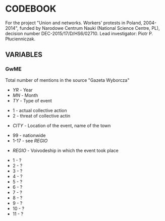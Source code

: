 # CODEBOOK

For the project "Union and networks. Workers' protests in Poland, 2004-2014", funded by Narodowe Centrum Nauki (National Science Centre, PL), decision number DEC-2015/17/D/HS6/02710. Lead investigator: Piotr P. Płucienniczak.

## VARIABLES

### GwME
Total number of mentions in the source "Gazeta Wyborcza"

- *YR* - Year
- *MN* - Month
- *TY* - Type of event
* 1 - actual collective action
* 2 - threat of collective actin
- *CITY* - Location of the event, name of the town
* 99 - nationwide
* 1-17 - see *REGIO*
- *REGIO* - Voivodeship in which the event took place
* 1 - ?
* 2 - ?
* 3 - ?
* 4 - ?
* 5 - ?
* 6 - ?
* 7 - ?
* 8 - ?
* 9 - ?
* 10 - ?
* 11 - ?

